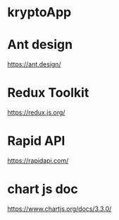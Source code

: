 # kryptoApp


# Ant design 
https://ant.design/

# Redux Toolkit 
https://redux.js.org/

# Rapid API 
https://rapidapi.com/


# chart js doc 
https://www.chartjs.org/docs/3.3.0/ 